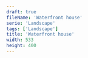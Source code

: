 ```yaml
---
draft: true
fileName: 'Waterfront house'
serie: 'Landscape'
tags: ['Landscape']
title: 'Waterfront house'
width: 533
height: 400
---
```


